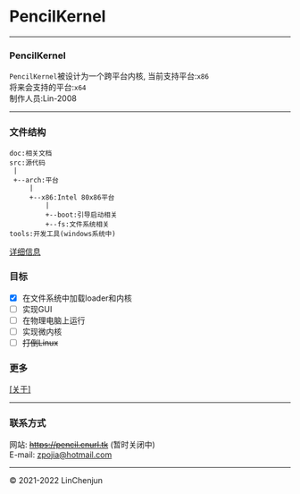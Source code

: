 PencilKernel
=
***
### PencilKernel
`PencilKernel`被设计为一个跨平台内核,
当前支持平台:`x86` <br/>
将来会支持的平台:`x64` <br/>
制作人员:Lin-2008<br/>
***
### 文件结构
```
doc:相关文档
src:源代码
 |
 +--arch:平台
     |
     +--x86:Intel 80x86平台
         |
         +--boot:引导启动相关
         +--fs:文件系统相关
tools:开发工具(windows系统中)
```
[详细信息](doc/question.md)
### 目标
- [x] 在文件系统中加载loader和内核
- [ ] 实现GUI
- [ ] 在物理电脑上运行
- [ ] 实现微内核
- [ ] ~~打倒Linux~~
### 更多
[[关于]](doc/about/dir.md)<br/>
***
### 联系方式
网站: ~~https://pencil.cnurl.tk~~ (暂时关闭中)<br/>
E-mail: zpojia@hotmail.com
***
&copy; 2021-2022 LinChenjun
